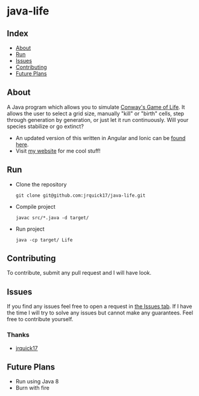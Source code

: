 # java-life

## Index ##

* [About](#about)
* [Run](#run)
* [Issues](#issues)
* [Contributing](#contributing)
* [Future Plans](#future-plans)

## About ## 

A Java program which allows you to simulate [Conway's Game of Life](https://en.wikipedia.org/wiki/Conway%27s_Game_of_Life). It allows the user to select a grid size, manually "kill" or "birth" cells, step through generation by generation, or just let it run continuously. Will your species stabilize or go extinct?

* An updated version of this written in Angular and Ionic can be [found here](https://github.com/jrquick17/ionic-life).
* Visit [my website](https://jrquick.com) for me cool stuff!

## Run

* Clone the repository

    ```git clone git@github.com:jrquick17/java-life.git```
    
* Compile project

    ```javac src/*.java -d target/```
    
* Run project

    ```java -cp target/ Life```


## Contributing ##

To contribute, submit any pull request and I will have look.  

## Issues ##

If you find any issues feel free to open a request in [the Issues tab](https://github.com/jrquick17/java-life/issues). If I have the time I will try to solve any issues but cannot make any guarantees. Feel free to contribute yourself.

### Thanks ###

* [jrquick17](https://github.com/jrquick17)

## Future Plans

* Run using Java 8
* Burn with fire
